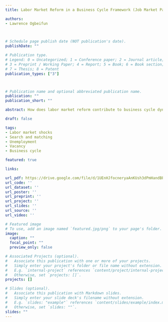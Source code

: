 ```yaml
---
title: Labor Market Reform in a Business Cycle Framework (Job Market Paper)

authors:
- Lawrence Ogbeifun
  


# Schedule page publish date (NOT publication's date).
publishDate: ""

# Publication type.
# Legend: 0 = Uncategorized; 1 = Conference paper; 2 = Journal article;
# 3 = Preprint / Working Paper; 4 = Report; 5 = Book; 6 = Book section;
# 7 = Thesis; 8 = Patent
publication_types: ["3"]



# Publication name and optional abbreviated publication name.
publication: ""
publication_short: ""

abstract: How does labor market reform contribute to business cycle dynamics? I develop a real business cycle model in which labor market reform aﬀects economic activity both by improving employment matching eﬃciency and by reducing vacancy posting costs. I then use shocks to a labor market freedom index (LMFI) to proxy for labor market reform in the United States and calibrate the model assuming the labor market reform has two diﬀerent components-improved matching eﬃciency and reduced vacancy posting cost-to test the empirical relevance of these two mechanisms. The results from the structural model show that, depending on the mechanism, a labor market reform can produce either a net positive or net negative impact on the vacancy rate. The impulse responses in a VAR framework for U.S. data and OECD data generate a positive net eﬀect of the LMFI shock on the vacancy rate, similar to the result obtained from the structural model with the vacancy posting cost channel

draft: false

tags:
- Labor market shocks
- Search and matching
- Unemployment
- Vacancy
- Business cycle

featured: true

links:

url_pdf: https://drive.google.com/file/d/1UEnHJfocneryaAnKUsh3dPmHandBPyRu/view?usp=drive_link
url_code: '' 
url_dataset: ''
url_poster: ''
url_preprint: ''
url_project: ''
url_slides: ''
url_source: ''
url_video: ''

# Featured image
# To use, add an image named `featured.jpg/png` to your page's folder. 
image:
  caption: ""
  focal_point: ""
  preview_only: false

# Associated Projects (optional).
#   Associate this publication with one or more of your projects.
#   Simply enter your project's folder or file name without extension.
#   E.g. `internal-project` references `content/project/internal-project/index.md`.
#   Otherwise, set `projects: []`.
projects: []

# Slides (optional).
#   Associate this publication with Markdown slides.
#   Simply enter your slide deck's filename without extension.
#   E.g. `slides: "example"` references `content/slides/example/index.md`.
#   Otherwise, set `slides: ""`.
slides: ""
---
```

